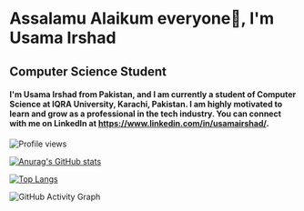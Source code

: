 # Assalamu Alaikum everyone👋, I'm Usama Irshad
## Computer Science Student

#### I'm Usama Irshad from Pakistan, and I am currently a student of Computer Science at IQRA University, Karachi, Pakistan. I am highly motivated to learn and grow as a professional in the tech industry. You can connect with me on LinkedIn at https://www.linkedin.com/in/usamairshad/.

![Profile views](https://gpvc.arturio.dev/musamairshad) 

[![Anurag's GitHub stats](https://github-readme-stats.vercel.app/api?username=musamairshad)](https://github.com/anuraghazra/github-readme-stats)

[![Top Langs](https://github-readme-stats.vercel.app/api/top-langs/?username=musamairshad&layout=compact)](https://github.com/anuraghazra/github-readme-stats)

![GitHub Activity Graph](https://activity-graph.herokuapp.com/graph?username=musamairshad)

